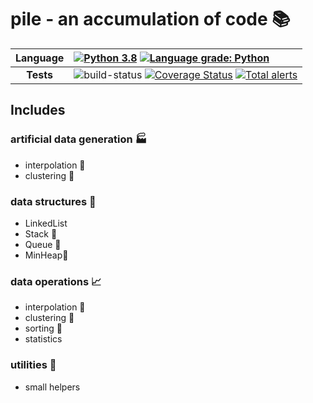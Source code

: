 # pile - an accumulation of code :books:  

| **Language** | [![Python 3.8](https://img.shields.io/badge/python-3.8-blue.svg)](https://www.python.org/downloads/release/python-380/) [![Language grade: Python](https://img.shields.io/lgtm/grade/python/g/XDwightsBeetsX/pile.svg?logo=lgtm&logoWidth=18)](https://lgtm.com/projects/g/XDwightsBeetsX/pile/context:python) |
|:-:|:--|
| **Tests** | ![build-status](https://travis-ci.com/XDwightsBeetsX/pile.svg?branch=main) [![Coverage Status](https://coveralls.io/repos/github/XDwightsBeetsX/pile/badge.svg?branch=master)](https://coveralls.io/github/XDwightsBeetsX/pile?branch=master) [![Total alerts](https://img.shields.io/lgtm/alerts/g/XDwightsBeetsX/pile.svg?logo=lgtm&logoWidth=18)](https://lgtm.com/projects/g/XDwightsBeetsX/pile/alerts/)|

## Includes  

### artificial data generation :factory:  
- interpolation :wrench:  
- clustering :wrench: 

### data structures :deciduous_tree:  
- LinkedList  
- Stack :wrench:  
- Queue :wrench:  
- MinHeap:wrench: 

### data operations :chart_with_upwards_trend:  
- interpolation :wrench:  
- clustering :wrench:  
- sorting :wrench:  
- statistics  

### utilities :open_file_folder:  
- small helpers  
